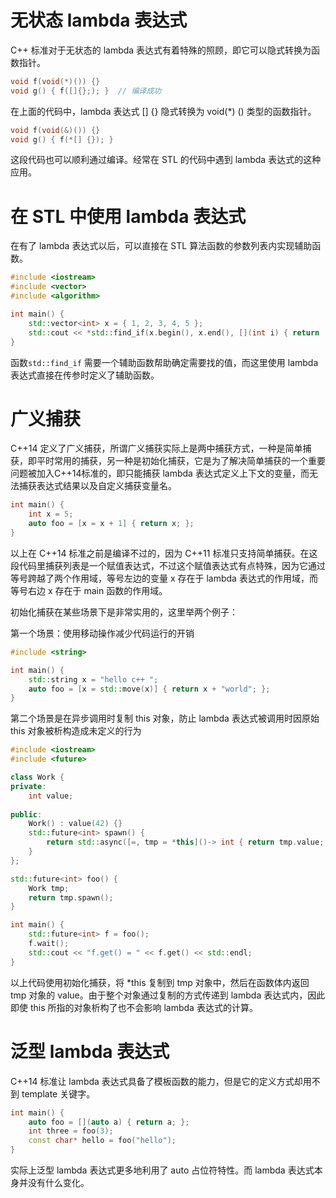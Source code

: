 # 无状态 lambda 表达式

C++ 标准对于无状态的 lambda 表达式有着特殊的照顾，即它可以隐式转换为函数指针。

```c++
void f(void(*)()) {}
void g() { f([]{};); }	// 编译成功
```

在上面的代码中，lambda 表达式 [] {} 隐式转换为 void(*) () 类型的函数指针。

```c++
void f(void(&)()) {}
void g() { f(*[] {}); }
```

这段代码也可以顺利通过编译。经常在 STL 的代码中遇到 lambda 表达式的这种应用。

# 在 STL 中使用 lambda 表达式

在有了 lambda 表达式以后，可以直接在 STL 算法函数的参数列表内实现辅助函数。

```c++
#include <iostream>
#include <vector>
#include <algorithm>

int main() {
    std::vector<int> x = { 1, 2, 3, 4, 5 };
    std::cout << *std::find_if(x.begin(), x.end(), [](int i) { return (i % 3) == 0; }) << std::endl;
}
```

函数`std::find_if` 需要一个辅助函数帮助确定需要找的值，而这里使用 lambda 表达式直接在传参时定义了辅助函数。

# 广义捕获

C++14 定义了广义捕获，所谓广义捕获实际上是两中捕获方式，一种是简单捕获，即平时常用的捕获，另一种是初始化捕获，它是为了解决简单捕获的一个重要问题被加入C++14标准的，即只能捕获 lambda 表达式定义上下文的变量，而无法捕获表达式结果以及自定义捕获变量名。

```c++
int main() {
    int x = 5;
    auto foo = [x = x + 1] { return x; };
}
```

以上在 C++14 标准之前是编译不过的，因为 C++11 标准只支持简单捕获。在这段代码里捕获列表是一个赋值表达式，不过这个赋值表达式有点特殊，因为它通过等号跨越了两个作用域，等号左边的变量 x 存在于 lambda 表达式的作用域，而等号右边 x 存在于 main 函数的作用域。

初始化捕获在某些场景下是非常实用的，这里举两个例子：

第一个场景：使用移动操作减少代码运行的开销

```c++
#include <string>

int main() {
    std::string x = "hello c++ ";
    auto foo = [x = std::move(x)] { return x + "world"; };
}
```

第二个场景是在异步调用时复制 this 对象，防止 lambda 表达式被调用时因原始 this 对象被析构造成未定义的行为

```c++
#include <iostream>
#include <future>

class Work {
private:
    int value;
    
public:
    Work() : value(42) {}
    std::future<int> spawn() {
        return std::async([=, tmp = *this]()-> int { return tmp.value; });
    }
};

std::future<int> foo() {
    Work tmp;
    return tmp.spawn();
}

int main() {
    std::future<int> f = foo();
    f.wait();
    std::cout << "f.get() = " << f.get() << std::endl;
}
```

以上代码使用初始化捕获，将 *this 复制到 tmp 对象中，然后在函数体内返回 tmp 对象的 value。由于整个对象通过复制的方式传递到 lambda 表达式内，因此即使 this 所指的对象析构了也不会影响 lambda 表达式的计算。

# 泛型 lambda 表达式

C++14 标准让 lambda 表达式具备了模板函数的能力，但是它的定义方式却用不到 template 关键字。

```c++
int main() {
    auto foo = [](auto a) { return a; };
    int three = foo(3);
    const char* hello = foo("hello");
}
```

实际上泛型 lambda 表达式更多地利用了 auto 占位符特性。而 lambda 表达式本身并没有什么变化。

